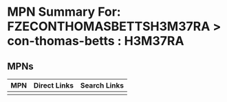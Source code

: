 



# MPN Summary For: FZECONTHOMASBETTSH3M37RA > con-thomas-betts : H3M37RA

## MPNs
  

|MPN|Direct Links|Search Links|
| :--- | :--- | :--- |
||||
